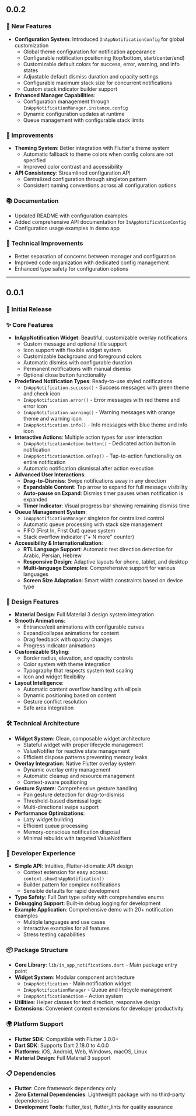 ## 0.0.2

### 🚀 New Features

* **Configuration System**: Introduced `InAppNotificationConfig` for global customization
    - Global theme configuration for notification appearance
    - Configurable notification positioning (top/bottom, start/center/end)
    - Customizable default colors for success, error, warning, and info states
    - Adjustable default dismiss duration and opacity settings
    - Configurable maximum stack size for concurrent notifications
    - Custom stack indicator builder support
* **Enhanced Manager Capabilities**:
    - Configuration management through `InAppNotificationManager.instance.config`
    - Dynamic configuration updates at runtime
    - Queue management with configurable stack limits

### 🎨 Improvements

* **Theming System**: Better integration with Flutter's theme system
    - Automatic fallback to theme colors when config colors are not specified
    - Improved color contrast and accessibility
* **API Consistency**: Streamlined configuration API
    - Centralized configuration through singleton pattern
    - Consistent naming conventions across all configuration options

### 📚 Documentation

* Updated README with configuration examples
* Added comprehensive API documentation for `InAppNotificationConfig`
* Configuration usage examples in demo app

### 🔧 Technical Improvements

* Better separation of concerns between manager and configuration
* Improved code organization with dedicated config management
* Enhanced type safety for configuration options

---

## 0.0.1

### 🎉 Initial Release

### ✨ Core Features

* **InAppNotification Widget**: Beautiful, customizable overlay notifications
    - Custom message and optional title support
    - Icon support with flexible widget system
    - Customizable background and foreground colors
    - Automatic dismiss with configurable duration
    - Permanent notifications with manual dismiss
    - Optional close button functionality
* **Predefined Notification Types**: Ready-to-use styled notifications
    - `InAppNotification.success()` - Success messages with green theme and check icon
    - `InAppNotification.error()` - Error messages with red theme and error icon
    - `InAppNotification.warning()` - Warning messages with orange theme and warning icon
    - `InAppNotification.info()` - Info messages with blue theme and info icon
* **Interactive Actions**: Multiple action types for user interaction
    - `InAppNotificationAction.button()` - Dedicated action button in notification
    - `InAppNotificationAction.onTap()` - Tap-to-action functionality on entire notification
    - Automatic notification dismissal after action execution
* **Advanced User Interactions**:
    - **Drag-to-Dismiss**: Swipe notifications away in any direction
    - **Expandable Content**: Tap arrow to expand for full message visibility
    - **Auto-pause on Expand**: Dismiss timer pauses when notification is expanded
    - **Timer Indicator**: Visual progress bar showing remaining dismiss time
* **Queue Management System**:
    - `InAppNotificationManager` singleton for centralized control
    - Automatic queue processing with stack size management
    - FIFO (First In, First Out) queue system
    - Stack overflow indicator ("+ N more" counter)
* **Accessibility & Internationalization**:
    - **RTL Language Support**: Automatic text direction detection for Arabic, Persian, Hebrew
    - **Responsive Design**: Adaptive layouts for phone, tablet, and desktop
    - **Multi-language Examples**: Comprehensive support for various languages
    - **Screen Size Adaptation**: Smart width constraints based on device type

### 🎨 Design Features

* **Material Design**: Full Material 3 design system integration
* **Smooth Animations**:
    - Entrance/exit animations with configurable curves
    - Expand/collapse animations for content
    - Drag feedback with opacity changes
    - Progress indicator animations
* **Customizable Styling**:
    - Border radius, elevation, and opacity controls
    - Color system with theme integration
    - Typography that respects system text scaling
    - Icon and widget flexibility
* **Layout Intelligence**:
    - Automatic content overflow handling with ellipsis
    - Dynamic positioning based on content
    - Gesture conflict resolution
    - Safe area integration

### 🛠️ Technical Architecture

* **Widget System**: Clean, composable widget architecture
    - Stateful widget with proper lifecycle management
    - ValueNotifier for reactive state management
    - Efficient dispose patterns preventing memory leaks
* **Overlay Integration**: Native Flutter overlay system
    - Dynamic overlay entry management
    - Automatic cleanup and resource management
    - Context-aware positioning
* **Gesture System**: Comprehensive gesture handling
    - Pan gesture detection for drag-to-dismiss
    - Threshold-based dismissal logic
    - Multi-directional swipe support
* **Performance Optimizations**:
    - Lazy widget building
    - Efficient queue processing
    - Memory-conscious notification disposal
    - Minimal rebuilds with targeted ValueNotifiers

### 🎯 Developer Experience

* **Simple API**: Intuitive, Flutter-idiomatic API design
    - Context extension for easy access: `context.showInAppNotification()`
    - Builder pattern for complex notifications
    - Sensible defaults for rapid development
* **Type Safety**: Full Dart type safety with comprehensive enums
* **Debugging Support**: Built-in debug logging for development
* **Example Application**: Comprehensive demo with 20+ notification examples
    - Multiple languages and use cases
    - Interactive examples for all features
    - Stress testing capabilities

### 📦 Package Structure

* **Core Library**: `lib/in_app_notifications.dart` - Main package entry point
* **Widget System**: Modular component architecture
    - `InAppNotification` - Main notification widget
    - `InAppNotificationManager` - Queue and lifecycle management
    - `InAppNotificationAction` - Action system
* **Utilities**: Helper classes for text direction, responsive design
* **Extensions**: Convenient context extensions for developer productivity

### 🌍 Platform Support

* **Flutter SDK**: Compatible with Flutter 3.0.0+
* **Dart SDK**: Supports Dart 2.18.0 to 4.0.0
* **Platforms**: iOS, Android, Web, Windows, macOS, Linux
* **Material Design**: Full Material 3 support

### 📋 Dependencies

* **Flutter**: Core framework dependency only
* **Zero External Dependencies**: Lightweight package with no third-party dependencies
* **Development Tools**: flutter_test, flutter_lints for quality assurance
